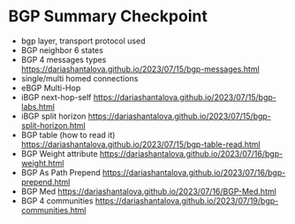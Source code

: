 # BGP Summary Checkpoint
* bgp layer, transport protocol used
* BGP neighbor 6 states
* BGP 4 messages types <https://dariashantalova.github.io/2023/07/15/bgp-messages.html>
* single/multi homed connections
* eBGP Multi-Hop
* iBGP next-hop-self <https://dariashantalova.github.io/2023/07/15/bgp-labs.html>
* iBGP split horizon <https://dariashantalova.github.io/2023/07/15/bgp-split-horizon.html>
* BGP table (how to read it) <https://dariashantalova.github.io/2023/07/15/bgp-table-read.html>
* BGP Weight attribute <https://dariashantalova.github.io/2023/07/16/bgp-weight.html>
* BGP As Path Prepend <https://dariashantalova.github.io/2023/07/16/bgp-prepend.html>
* BGP Med <https://dariashantalova.github.io/2023/07/16/BGP-Med.html>
* BGP 4 communities <https://dariashantalova.github.io/2023/07/19/bgp-communities.html>
  
